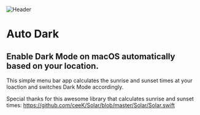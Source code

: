 ![Header](https://raw.githubusercontent.com/planecore/Auto-Dark/master/Assets/Header.png)

#  Auto Dark
## Enable Dark Mode on macOS automatically based on your location.

This simple menu bar app calculates the sunrise and sunset times at your loaction and switches Dark Mode accordingly.

Special thanks for this awesome library that calculates sunrise and sunset times: https://github.com/ceeK/Solar/blob/master/Solar/Solar.swift
